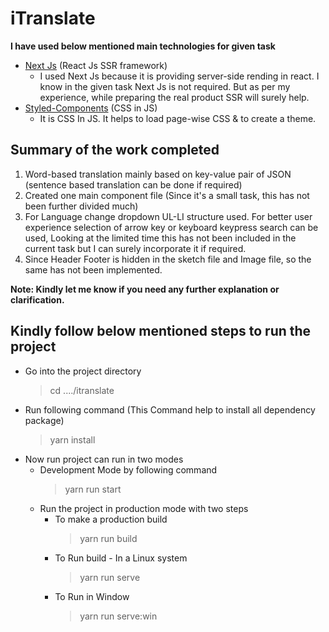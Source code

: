 
# iTranslate

**I have used below mentioned main technologies for given task**

 - [Next Js](https://github.com/zeit/next.js/) (React Js SSR framework)
	 - I used Next Js because it is providing server-side rending in react. I know in the given task Next Js is not required. But as per my experience, while preparing the real product SSR will surely help. 
 -  [Styled-Components](https://github.com/styled-components/styled-components) (CSS in JS)
	 - It is CSS In JS. It helps to load page-wise CSS & to create a theme. 


## Summary of the work completed 

 1. Word-based translation mainly based on key-value pair of JSON (sentence based translation can be done if required) 
 2. Created one main component file  (Since it's a small task,  this has not been further divided much) 
3. For Language change dropdown UL-LI structure used.  For better user experience selection of arrow key or keyboard keypress search can be used, Looking at the limited time this has not been included in the current task but I can surely incorporate it if required. 
4.  Since Header Footer is hidden in the sketch file and Image file, so the same has not been implemented.

**Note: Kindly let me know if you need any further explanation or clarification.** 


## Kindly follow below mentioned steps to  run the project

 - Go into the project directory
	>  cd  ..../itranslate
- Run following command (This Command help to install all dependency package)
	> yarn install 
- Now run project can run in two modes 
	- Development Mode by following command
		> yarn run start
	 - Run the project in production mode with two steps
		- To make a production build
     		>yarn run build
		- To Run build - In a Linux system
			>yarn run serve
		- To Run in Window 
			>yarn run serve:win
